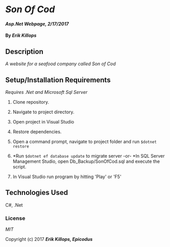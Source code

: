 # _Son Of Cod_

#### _Asp.Net Webpage, 2/17/2017_

#### By _**Erik Killops**_

## Description

_A website for a seafood company called Son of Cod_


## Setup/Installation Requirements

_Requires .Net and Microsoft Sql Server_

1. Clone repository.
2. Navigate to project directory.
3. Open project in Visual Studio
4. Restore dependencies.
5. Open a command prompt, navigate to project folder and run `$dotnet restore`

6. *Run `$dotnet ef database update` to migrate server
  -or-
   *In SQL Server Management Studio, open Db_Backup/SonOfCod.sql and execute the script.

7. In Visual Studio run program by hitting 'Play' or 'F5'


## Technologies Used

C#, .Net

### License

*MIT*

Copyright (c) 2017 **_Erik Killops, Epicodus_**
